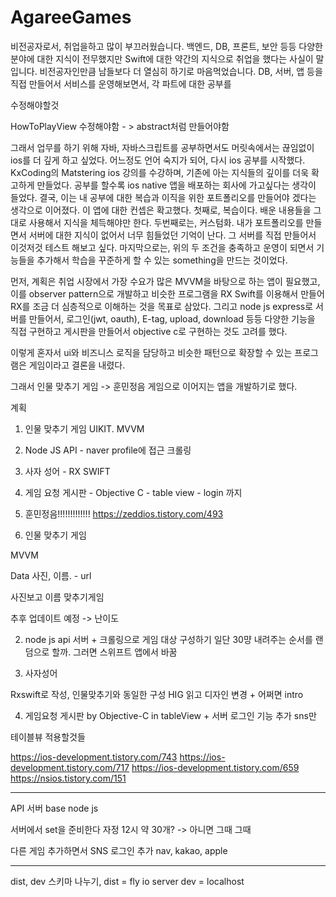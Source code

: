 # AgareeGames

비전공자로서, 취업을하고 많이 부끄러웠습니다.  백엔드, DB, 프론트, 보안 등등 다양한 분야에 대한 지식이 전무했지만 Swift에 대한 약간의 지식으로 취업을 했다는 사실이 말입니다.
비전공자인만큼 남들보다 더 열심히 하기로 마음먹었습니다. DB, 서버, 앱 등을 직접 만들어서 서비스를 운영해보면서, 각 파트에 대한 공부를  





수정해야할것

HowToPlayView  수정해야함 - > abstract처럼 만들어야함




그래서 업무를 하기 위해 자바, 자바스크립트를 공부하면서도 머릿속에서는 끊임없이 ios를 더 깊게 하고 싶었다.
어느정도 언어 숙지가 되어, 다시 ios 공부를 시작했다. KxCoding의 Matstering ios 강의를 수강하며, 기존에 아는 지식들의 깊이를 더욱 확고하게 만들었다.
공부를 할수록 ios native 앱을 배포하는 회사에 가고싶다는 생각이 들었다.
결국, 이는 내 공부에 대한 복습과 이직을 위한 포트폴리오를 만들어야 겠다는 생각으로 이어졌다. 
이 앱에 대한 컨셉은 확고했다. 첫째로, 복습이다. 배운 내용들을 그대로 사용해서 지식을 체득해야만 한다. 
두번째로는, 커스텀화. 내가 포트폴리오를 만들면서 서버에 대한 지식이 없어서 너무 힘들었던 기억이 난다. 그 서버를 직접 만들어서 이것저것 테스트 해보고 싶다.
마지막으로는, 위의 두 조건을 충족하고 운영이 되면서 기능들을 추가해서 학습을 꾸준하게 할 수 있는 something을 만드는 것이었다.

먼저, 계획은 취업 시장에서 가장 수요가 많은 MVVM을 바탕으로 하는 앱이 필요했고, 이를 observer pattern으로 개발하고 비슷한 프로그램을 RX Swift를 이용해서 만들어 RX를 조금 더 심층적으로 이해하는 것을 목표로 삼았다.
그리고 node js express로 서버를 만들어서, 로그인(jwt, oauth), E-tag, upload, download 등등 다양한 기능을 직접 구현하고 게시판을 만들어서 objective c로 구현하는 것도 고려를 했다.

이렇게 혼자서 ui와 비즈니스 로직을 담당하고 비슷한 패턴으로 확장할 수 있는 프로그램은 게임이라고 결론을 내렸다. 

그래서 인물 맞추기 게임 -> 훈민정음 게임으로 이어지는 앱을 개발하기로 했다.

계획

1. 인물 맞추기 게임 UIKIT. MVVM
2. Node JS API - naver profile에 접근 크롤링
3. 사자 성어 - RX SWIFT
4. 게임 요청 게시판 - Objective C - table view - login 까지
5. 훈민정음!!!!!!!!!!!!!
https://zeddios.tistory.com/493

1. 인물 맞추기 게임

MVVM 

Data 사진, 이름. - url

사진보고 이름 맞추기게임

추후 업데이트 예정 -> 난이도


2. node js api 서버 + 크롤링으로 게임 대상 구성하기
    일단 30먕 내려주는 순서를 랜덤으로 할까. 
    그러면 스위프트 앱에서 바꿈

  

3. 사자성어

  Rxswift로  작성, 인물맞추기와 동일한 구성
  HIG 읽고 디자인 변경 +  어쩌면 intro


4. 게임요청 게시판  by Objective-C in tableView + 서버 로그인 기능 추가 sns만

테이블뷰 적용할것들

https://ios-development.tistory.com/743
https://ios-development.tistory.com/717
https://ios-development.tistory.com/659
https://nsios.tistory.com/151


--------------------------------------------------------------------------------------------------------
API 서버 base node js

서버에서 set을 준비한다 자정 12시 약 30개? -> 아니면 그때 그때

다른 게임 추가하면서 SNS 로그인 추가  nav, kakao, apple

--------------------------------------------------------------------------------------------------------

dist, dev 스키마 나누기,
dist = fly io server
dev = localhost
